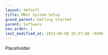 ```yaml
---
layout: default
title: MBot System Setup
grand_parent: Getting Started
parent: Software
nav_order: 1
last_modified_at: 2023-09-08 16:37:48 -0500
---
```


Placeholder